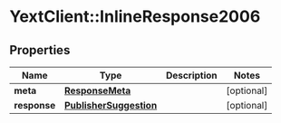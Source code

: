 # YextClient::InlineResponse2006

## Properties
Name | Type | Description | Notes
------------ | ------------- | ------------- | -------------
**meta** | [**ResponseMeta**](ResponseMeta.md) |  | [optional] 
**response** | [**PublisherSuggestion**](PublisherSuggestion.md) |  | [optional] 


